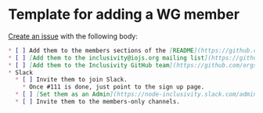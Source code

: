 # Template for adding a WG member

[Create an issue](https://github.com/nodejs/inclusivity/issues/new) with the following body:

```md
* [ ] Add them to the members sections of the [README](https://github.com/nodejs/inclusivity/edit/master/README.md) and [HISTORY](https://github.com/nodejs/inclusivity/edit/master/docs/history.md) documents.
* [ ] [Add them to the inclusivity@iojs.org mailing list](https://github.com/nodejs/email/edit/master/iojs.org/aliases.json).
* [ ] [Add them to the Inclusivity GitHub team](https://github.com/orgs/nodejs/teams/inclusivity).
* Slack
  * [ ] Invite them to join Slack.
    * Once #111 is done, just point to the sign up page.
  * [ ] [Set them as an Admin](https://node-inclusivity.slack.com/admin#active).
  * [ ] Invite them to the members-only channels.
```
